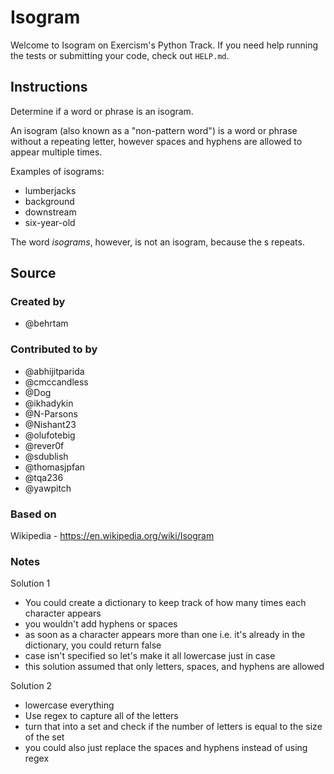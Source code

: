 # Isogram

Welcome to Isogram on Exercism's Python Track.
If you need help running the tests or submitting your code, check out `HELP.md`.

## Instructions

Determine if a word or phrase is an isogram.

An isogram (also known as a "non-pattern word") is a word or phrase without a repeating letter, however spaces and hyphens are allowed to appear multiple times.

Examples of isograms:

- lumberjacks
- background
- downstream
- six-year-old

The word _isograms_, however, is not an isogram, because the s repeats.

## Source

### Created by

- @behrtam

### Contributed to by

- @abhijitparida
- @cmccandless
- @Dog
- @ikhadykin
- @N-Parsons
- @Nishant23
- @olufotebig
- @rever0f
- @sdublish
- @thomasjpfan
- @tqa236
- @yawpitch

### Based on

Wikipedia - https://en.wikipedia.org/wiki/Isogram

### Notes
Solution 1
- You could create a dictionary to keep track of how many times each character appears
- you wouldn't add hyphens or spaces
- as soon as a character appears more than one i.e. it's already in the dictionary, you could return false
- case isn't specified so let's make it all lowercase just in case
- this solution assumed that only letters, spaces, and hyphens are allowed

Solution 2
- lowercase everything
- Use regex to capture all of the letters
- turn that into a set and check if the number of letters is equal to the size of the set
- you could also just replace the spaces and hyphens instead of using regex
